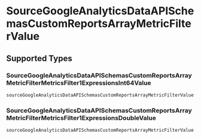 # SourceGoogleAnalyticsDataAPISchemasCustomReportsArrayMetricFilterValue


## Supported Types

### SourceGoogleAnalyticsDataAPISchemasCustomReportsArrayMetricFilterMetricsFilter1ExpressionsInt64Value

```python
sourceGoogleAnalyticsDataAPISchemasCustomReportsArrayMetricFilterValue: shared.SourceGoogleAnalyticsDataAPISchemasCustomReportsArrayMetricFilterMetricsFilter1ExpressionsInt64Value = /* values here */
```

### SourceGoogleAnalyticsDataAPISchemasCustomReportsArrayMetricFilterMetricsFilter1ExpressionsDoubleValue

```python
sourceGoogleAnalyticsDataAPISchemasCustomReportsArrayMetricFilterValue: shared.SourceGoogleAnalyticsDataAPISchemasCustomReportsArrayMetricFilterMetricsFilter1ExpressionsDoubleValue = /* values here */
```

